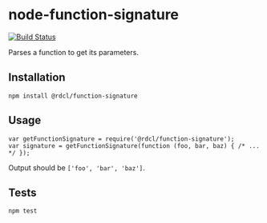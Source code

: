 # node-function-signature

[![Build Status](https://travis-ci.org/rudiculous/node-function-signature.svg?branch=master)](https://travis-ci.org/rudiculous/node-function-signature)

Parses a function to get its parameters.

##  Installation
  `npm install @rdcl/function-signature`

## Usage
    var getFunctionSignature = require('@rdcl/function-signature');
    var signature = getFunctionSignature(function (foo, bar, baz) { /* ... */ });

Output should be `['foo', 'bar', 'baz']`.

## Tests
  `npm test`
